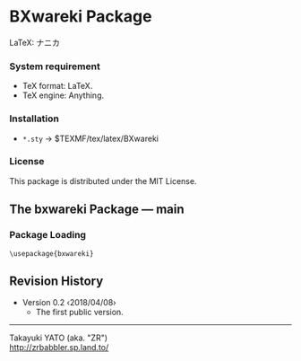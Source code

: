 BXwareki Package
================

LaTeX: ナニカ

### System requirement

  * TeX format: LaTeX.
  * TeX engine: Anything.

### Installation

  - `*.sty` → $TEXMF/tex/latex/BXwareki

### License

This package is distributed under the MIT License.


The bxwareki Package ― main
----------------------------

### Package Loading

    \usepackage{bxwareki}


Revision History
----------------

  * Version 0.2 ‹2018/04/08›
      - The first public version.

--------------------
Takayuki YATO (aka. "ZR")  
http://zrbabbler.sp.land.to/
